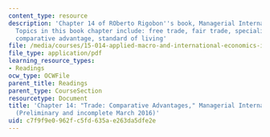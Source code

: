 ```yaml
---
content_type: resource
description: 'Chapter 14 of ROberto Rigobon''s book, Managerial International Macroeconomics.
  Topics in this book chapter include: free trade, fair trade, specialization, uncertainty,
  comparative advantage, standard of living'
file: /media/courses/15-014-applied-macro-and-international-economics-ii-spring-2016/c7f9f9e0962fc5fd635ae263da5dfe2e_MIT15_014S16_Chapter14.pdf
file_type: application/pdf
learning_resource_types:
- Readings
ocw_type: OCWFile
parent_title: Readings
parent_type: CourseSection
resourcetype: Document
title: 'Chapter 14: "Trade: Comparative Advantages," Managerial International Macroeconomics
  (Preliminary and incomplete March 2016)'
uid: c7f9f9e0-962f-c5fd-635a-e263da5dfe2e
---
```

